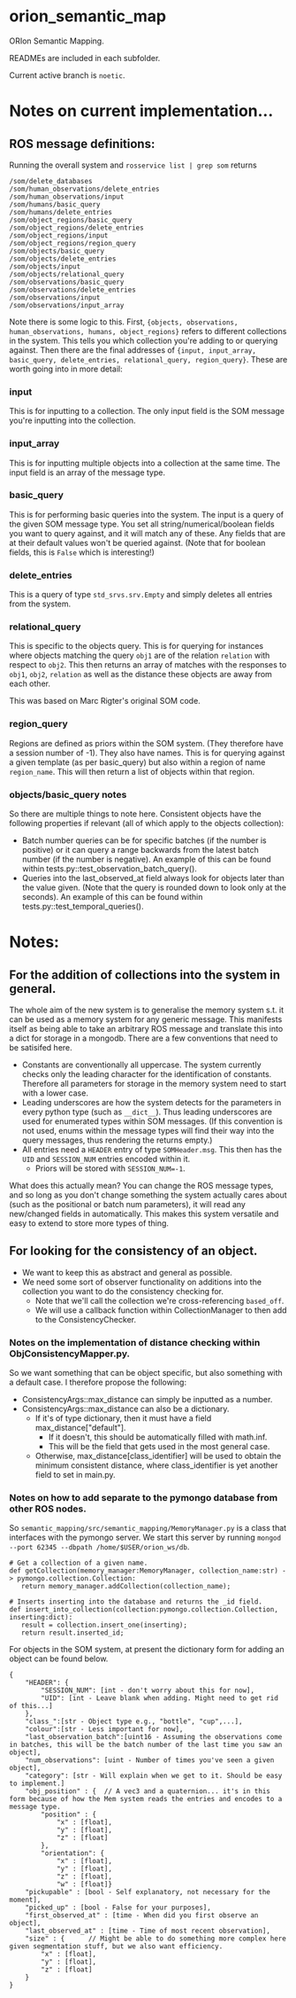 # orion_semantic_map
ORIon Semantic Mapping.

READMEs are included in each subfolder.

Current active branch is `noetic`.

# Notes on current implementation...

## ROS message definitions:

Running the overall system and `rosservice list | grep som` returns 
```
/som/delete_databases
/som/human_observations/delete_entries
/som/human_observations/input
/som/humans/basic_query
/som/humans/delete_entries
/som/object_regions/basic_query
/som/object_regions/delete_entries
/som/object_regions/input
/som/object_regions/region_query
/som/objects/basic_query
/som/objects/delete_entries
/som/objects/input
/som/objects/relational_query
/som/observations/basic_query
/som/observations/delete_entries
/som/observations/input
/som/observations/input_array
```

Note there is some logic to this. First, `{objects, observations, human_observations, humans, object_regions}` refers to different collections in the system. This tells you which collection you're adding to or querying against. Then there are the final addresses of `{input, input_array, basic_query, delete_entries, relational_query, region_query}`. These are worth going into in more detail:

### input
This is for inputting to a collection. The only input field is the SOM message you're inputting into the collection.

### input_array
This is for inputting multiple objects into a collection at the same time. The input field is an array of the message type.

### basic_query
This is for performing basic queries into the system. The input is a query of the given SOM message type. You set all string/numerical/boolean fields you want to query against, and it will match any of these. Any fields that are at their default values won't be queried against. (Note that for boolean fields, this is `False` which is interesting!)

### delete_entries
This is a query of type `std_srvs.srv.Empty` and simply deletes all entries from the system.

### relational_query
This is specific to the objects query. This is for querying for instances where objects matching the query `obj1` are of the relation `relation` with respect to `obj2`. This then returns an array of matches with the responses to `obj1`, `obj2`, `relation` as well as the distance these objects are away from each other.

This was based on Marc Rigter's original SOM code.

### region_query
Regions are defined as priors within the SOM system. (They therefore have a session number of -1). They also have names. This is for querying against a given template (as per basic_query) but also within a region of name `region_name`. This will then return a list of objects within that region.

### objects/basic_query notes

So there are multiple things to note here. Consistent objects have the following properties if relevant (all of which apply to the objects collection):
 - Batch number queries can be for specific batches (if the number is positive) or it can query a range backwards from the latest batch number (if the number is negative). An example of this can be found within tests.py::test_observation_batch_query().
 - Queries into the last_observed_at field always look for objects later than the value given. (Note that the query is rounded down to look only at the seconds). An example of this can be found within tests.py::test_temporal_queries().

# Notes:

## For the addition of collections into the system in general.
The whole aim of the new system is to generalise the memory system s.t. it can be used as a memory system for any generic message. This manifests itself as being able to take an arbitrary ROS message and translate this into a dict for storage in a mongodb. There are a few conventions that need to be satisifed here.
 - Constants are conventionally all uppercase. The system currently checks only the leading character for the identification of constants. Therefore all parameters for storage in the memory system need to start with a lower case.
 - Leading underscores are how the system detects for the parameters in every python type (such as `__dict__`). Thus leading underscores are used for enumerated types within SOM messages. (If this convention is not used, enums within the message types will find their way into the query messages, thus rendering the returns empty.)
 - All entries need a `HEADER` entry of type `SOMHeader.msg`. This then has the `UID` and `SESSION_NUM` entries encoded within it.
    - Priors will be stored with `SESSION_NUM=-1`.

What does this actually mean? You can change the ROS message types, and so long as you don't change something the system actually cares about (such as the positional or batch num parameters), it will read any new/changed fields in automatically. This makes this system versatile and easy to extend to store more types of thing. 

## For looking for the consistency of an object.

 - We want to keep this as abstract and general as possible.
 - We need some sort of observer functionality on additions into the collection you want to do the consistency checking for.
   - Note that we'll call the collection we're cross-referencing `based_off`.
   - We will use a callback function within CollectionManager to then add to the ConsistencyChecker.

### Notes on the implementation of distance checking within ObjConsistencyMapper.py.
So we want something that can be object specific, but also something with a default case. I therefore propose the following: 
 - ConsistencyArgs::max_distance can simply be inputted as a number.
 - ConsistencyArgs::max_distance can also be a dictionary.
   - If it's of type dictionary, then it must have a field max_distance["default"].
      - If it doesn't, this should be automatically filled with math.inf.
      - This will be the field that gets used in the most general case.
   - Otherwise, max_distance[class_identifier] will be used to obtain the minimum consistent distance, where class_identifier is yet another field to set in main.py.

### Notes on how to add separate to the pymongo database from other ROS nodes.

So `semantic_mapping/src/semantic_mapping/MemoryManager.py` is a class that interfaces with the pymongo server. We start this server by running `mongod --port 62345 --dbpath /home/$USER/orion_ws/db`. 

```
# Get a collection of a given name.
def getCollection(memory_manager:MemoryManager, collection_name:str) -> pymongo.collection.Collection:
   return memory_manager.addCollection(collection_name);

# Inserts inserting into the database and returns the _id field. 
def insert_into_collection(collection:pymongo.collection.Collection, inserting:dict):
   result = collection.insert_one(inserting);
   return result.inserted_id;
```

For objects in the SOM system, at present the dictionary form for adding an object can be found below.
```
{
	"HEADER": {
		"SESSION_NUM": [int - don't worry about this for now],
		"UID": [int - Leave blank when adding. Might need to get rid of this...]
	},
	"class_":[str - Object type e.g., "bottle", "cup",...],
	"colour":[str - Less important for now],
	"last_observation_batch":[uint16 - Assuming the observations come in batches, this will be the batch number of the last time you saw an object],
	"num_observations": [uint - Number of times you've seen a given object],
	"category": [str - Will explain when we get to it. Should be easy to implement.]
	"obj_position" : {	// A vec3 and a quaternion... it's in this form because of how the Mem system reads the entries and encodes to a message type.
		"position" : {
			"x" : [float],
			"y" : [float],
			"z" : [float]
		},
		"orientation": {
			"x" : [float],
			"y" : [float],
			"z" : [float],
			"w" : [float]}
	"pickupable" : [bool - Self explanatory, not necessary for the moment],
	"picked_up" : [bool - False for your purposes],
	"first_observed_at" : [time - When did you first observe an object],
	"last_observed_at" : [time - Time of most recent observation],
	"size" : {		// Might be able to do something more complex here given segmentation stuff, but we also want efficiency.
		"x" : [float],
		"y" : [float],
		"z" : [float]
	}
}
```